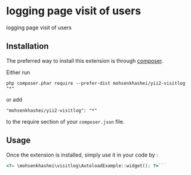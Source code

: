 logging page visit of users
===========================
logging page visit of users 

Installation
------------

The preferred way to install this extension is through [composer](http://getcomposer.org/download/).

Either run

```
php composer.phar require --prefer-dist mohsenkhashei/yii2-visitlog "*"
```

or add

```
"mohsenkhashei/yii2-visitlog": "*"
```

to the require section of your `composer.json` file.


Usage
-----

Once the extension is installed, simply use it in your code by  :

```php
<?= \mohsenkhashei\visitlog\AutoloadExample::widget(); ?>```
